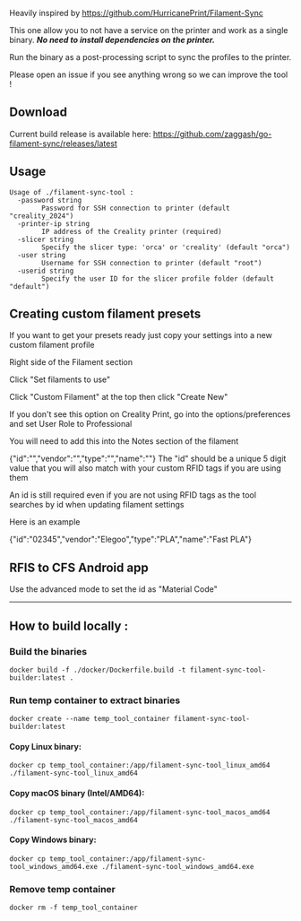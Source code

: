 Heavily inspired by https://github.com/HurricanePrint/Filament-Sync

This one allow you to not have a service on the printer and work as a single binary.
***No need to install dependencies on the printer.***

Run the binary as a post-processing script to sync the profiles to the printer.


Please open an issue if you see anything wrong so we can improve the tool !

## Download
Current build release is available here:
https://github.com/zaggash/go-filament-sync/releases/latest


## Usage
```
Usage of ./filament-sync-tool :
  -password string
    	Password for SSH connection to printer (default "creality_2024")
  -printer-ip string
    	IP address of the Creality printer (required)
  -slicer string
    	Specify the slicer type: 'orca' or 'creality' (default "orca")
  -user string
    	Username for SSH connection to printer (default "root")
  -userid string
    	Specify the user ID for the slicer profile folder (default "default")
```


## Creating custom filament presets
If you want to get your presets ready just copy your settings into a new custom filament profile

Right side of the Filament section

Click "Set filaments to use"

Click "Custom Filament" at the top then click "Create New"

If you don't see this option on Creality Print, go into the options/preferences and set User Role to Professional

You will need to add this into the Notes section of the filament

{"id":"","vendor":"","type":"","name":""}
The "id" should be a unique 5 digit value that you will also match with your custom RFID tags if you are using them

An id is still required even if you are not using RFID tags as the tool searches by id when updating filament settings

Here is an example

{"id":"02345","vendor":"Elegoo","type":"PLA","name":"Fast PLA"}

## RFIS to CFS Android app
Use the advanced mode to set the id as "Material Code"

--------------------------

## How to build locally :
### Build the binaries
`docker build -f ./docker/Dockerfile.build -t filament-sync-tool-builder:latest .`

### Run temp container to extract binaries
`docker create --name temp_tool_container filament-sync-tool-builder:latest`
#### Copy Linux binary:
`docker cp temp_tool_container:/app/filament-sync-tool_linux_amd64 ./filament-sync-tool_linux_amd64`
#### Copy macOS binary (Intel/AMD64):
`docker cp temp_tool_container:/app/filament-sync-tool_macos_amd64 ./filament-sync-tool_macos_amd64`
#### Copy Windows binary:
`docker cp temp_tool_container:/app/filament-sync-tool_windows_amd64.exe ./filament-sync-tool_windows_amd64.exe`

### Remove temp container
`docker rm -f temp_tool_container`
